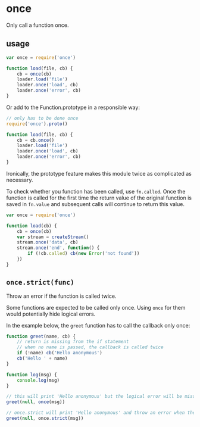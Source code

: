 # once

Only call a function once.

## usage

```javascript
var once = require('once')

function load(file, cb) {
    cb = once(cb)
    loader.load('file')
    loader.once('load', cb)
    loader.once('error', cb)
}
```

Or add to the Function.prototype in a responsible way:

```javascript
// only has to be done once
require('once').proto()

function load(file, cb) {
    cb = cb.once()
    loader.load('file')
    loader.once('load', cb)
    loader.once('error', cb)
}
```

Ironically, the prototype feature makes this module twice as
complicated as necessary.

To check whether you function has been called, use `fn.called`. Once the
function is called for the first time the return value of the original
function is saved in `fn.value` and subsequent calls will continue to
return this value.

```javascript
var once = require('once')

function load(cb) {
    cb = once(cb)
    var stream = createStream()
    stream.once('data', cb)
    stream.once('end', function() {
        if (!cb.called) cb(new Error('not found'))
    })
}
```

## `once.strict(func)`

Throw an error if the function is called twice.

Some functions are expected to be called only once. Using `once` for them would
potentially hide logical errors.

In the example below, the `greet` function has to call the callback only once:

```javascript
function greet(name, cb) {
    // return is missing from the if statement
    // when no name is passed, the callback is called twice
    if (!name) cb('Hello anonymous')
    cb('Hello ' + name)
}

function log(msg) {
    console.log(msg)
}

// this will print 'Hello anonymous' but the logical error will be missed
greet(null, once(msg))

// once.strict will print 'Hello anonymous' and throw an error when the callback will be called the second time
greet(null, once.strict(msg))
```
